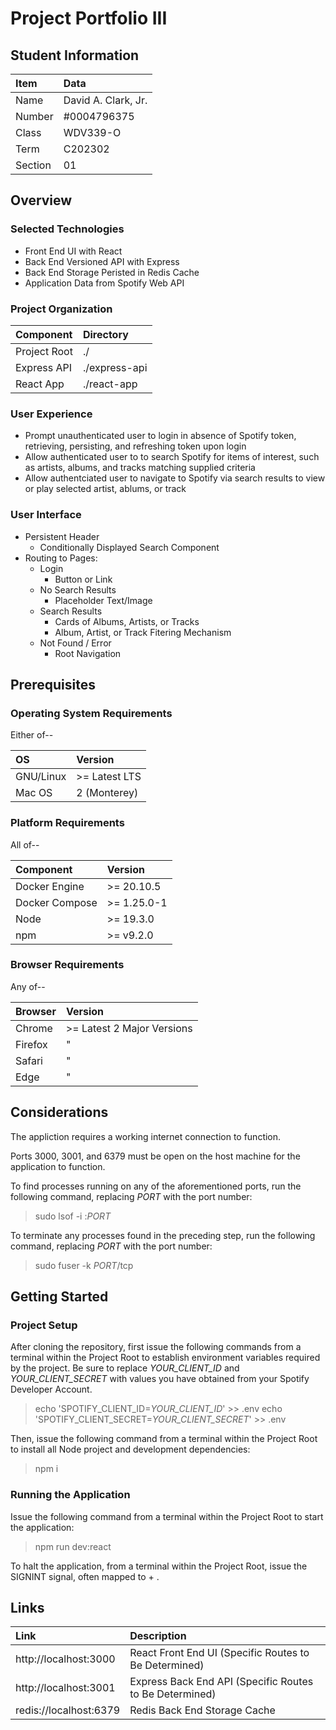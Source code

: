 # Project Portfolio III

## Student Information

| Item    | Data                |
| :------ | :------------------ |
| Name    | David A. Clark, Jr. |
| Number  | #0004796375         |
| Class   | WDV339-O            |
| Term    | C202302             |
| Section | 01                  |

## Overview

### Selected Technologies

- Front End UI with React
- Back End Versioned API with Express
- Back End Storage Peristed in Redis Cache
- Application Data from Spotify Web API

### Project Organization

| Component    | Directory     |
| :----------- | :------------ |
| Project Root | ./            |
| Express API  | ./express-api |
| React App    | ./react-app   |

### User Experience

- Prompt unauthenticated user to login in absence of Spotify token, retrieving, persisting, and refreshing token upon login
- Allow authenticated user to to search Spotify for items of interest, such as artists, albums, and tracks matching supplied criteria
- Allow authentciated user to navigate to Spotify via search results to view or play selected artist, ablums, or track

### User Interface

- Persistent Header
  - Conditionally Displayed Search Component
- Routing to Pages:
  - Login
    - Button or Link
  - No Search Results
    - Placeholder Text/Image
  - Search Results
    - Cards of Albums, Artists, or Tracks
    - Album, Artist, or Track Fitering Mechanism
  - Not Found / Error
    - Root Navigation

## Prerequisites

### Operating System Requirements

Either of--

| OS        | Version       |
| :-------- | :------------ |
| GNU/Linux | >= Latest LTS |
| Mac OS    | 2 (Monterey)  |

### Platform Requirements

All of--

| Component      | Version     |
| :------------  | :---------- |
| Docker Engine  | >= 20.10.5  |
| Docker Compose | >= 1.25.0-1 |
| Node           | >= 19.3.0   |
| npm            | >= v9.2.0   |

### Browser Requirements

Any of--

| Browser | Version                    |
| :------ | :------------------------- |
| Chrome  | >= Latest 2 Major Versions |
| Firefox | "                          |
| Safari  | "                          |
| Edge    | "                          |

## Considerations

The appliction requires a working internet connection to function.

Ports 3000, 3001, and 6379 must be open on the host machine for the application to function.

To find processes running on any of the aforementioned ports, run the following command, replacing *PORT* with the port number:

> sudo lsof -i :*PORT*

To terminate any processes found in the preceding step, run the following command, replacing *PORT* with the port number:

> sudo fuser -k *PORT*/tcp

## Getting Started

### Project Setup

After cloning the repository, first issue the following commands from a terminal within the Project Root to establish environment variables required by the project.  Be sure to replace *YOUR_CLIENT_ID* and *YOUR_CLIENT_SECRET* with values you have obtained from your Spotify Developer Account.

> echo 'SPOTIFY_CLIENT_ID=*YOUR_CLIENT_ID*' >> .env
> echo 'SPOTIFY_CLIENT_SECRET=*YOUR_CLIENT_SECRET*' >> .env

Then, issue the following command from a terminal within the Project Root to install all Node project and development dependencies:

> npm i

### Running the Application

Issue the following command from a terminal within the Project Root to start the application:

> npm run dev:react

To halt the application, from a terminal within the Project Root, issue the SIGNINT signal, often mapped to <Ctrl> + <c>.

## Links

| Link                   | Description                                             |
| :--------------------- | :------------------------------------------------------ |
| http://localhost:3000  | React Front End UI (Specific Routes to Be Determined)   |
| http://localhost:3001  | Express Back End API (Specific Routes to Be Determined) |
| redis://localhost:6379 | Redis Back End Storage Cache                            |
